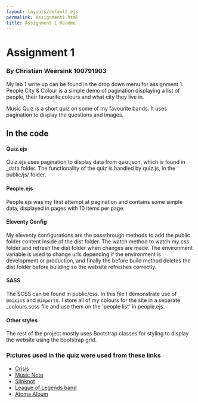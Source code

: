 ```yaml
---
layout: layouts/default.ejs
permalink: Assignment1.html
title: Assignment 1 Readme
---
```

# Assignment 1
### By Christian Weersink 100791903

My lab 1 write up can be found in the drop down menu for assignment 1.
People City & Colour is a simple demo of pagination displaying a list of people, their favourite colours and what city they live in.

Music Quiz is a short quiz on some of my favourite bands. It uses pagination to display the questions and images.

## In the code
#### Quiz.ejs
Quiz.ejs uses pagination to display data from quiz.json, which is found in _data folder. The functionality of the quiz is handled by quiz.js, in the public/js/ folder. 
#### People.ejs
People.ejs was my first attempt at pagination and contains some simple data, displayed in pages with 10 items per page.
#### Eleventy Config
My eleventy configurations are the passthrough methods to add the public folder content inside of the dist folder. The watch method to watch my css folder and refresh the dist folder when changes are made. The environment variable is used to change urls depending if the environment is development or production, and finally the before build method deletes the dist folder before building so the website refreshes correctly.
#### SASS 
The SCSS can be found in public/css. In this file I demonstrate use of `@mixin`s and `@import`s. I store all of my colours for the site in a separate _colours.scss file and use them on the 'people list' in people.ejs. 
#### Other styles
The rest of the project mostly uses Bootstrap classes for styling to display the website using the bootstrap grid.



### Pictures used in the quiz were used from these links
- [Crisis](https://upload.wikimedia.org/wikipedia/en/a/a0/Orig_Crisis_300RGB.jpg)
- [Music Note](https://pixabay.com/images/search/music%20notes/)
- [Slipknot](https://www.rollingstone.co.uk/wp-content/uploads/sites/2/2021/11/Slipknot2021.png)
- [League of Legends band](https://afkgaming.com/esports/news/league-of-legends-in-game-band-pentakill-is-back-with-new-album-and-skins)
- [Atoma Album](https://i.ytimg.com/vi/C_voh9WFbsM/maxresdefault.jpg)